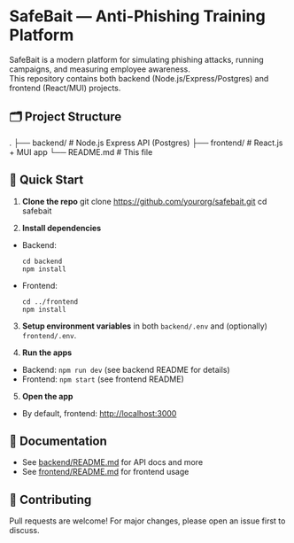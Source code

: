 # SafeBait — Anti-Phishing Training Platform

SafeBait is a modern platform for simulating phishing attacks, running campaigns, and measuring employee awareness.  
This repository contains both backend (Node.js/Express/Postgres) and frontend (React/MUI) projects.

## 🗂️ Project Structure

.
├── backend/ # Node.js Express API (Postgres)
├── frontend/ # React.js + MUI app
└── README.md # This file

## 🚀 Quick Start

1. **Clone the repo**
   git clone https://github.com/yourorg/safebait.git
   cd safebait

2. **Install dependencies**

- Backend:

  ```
  cd backend
  npm install
  ```

- Frontend:
  ```
  cd ../frontend
  npm install
  ```

3. **Setup environment variables** in both `backend/.env` and (optionally) `frontend/.env`.

4. **Run the apps**

- Backend: `npm run dev` (see backend README for details)
- Frontend: `npm start` (see frontend README)

5. **Open the app**

- By default, frontend: [http://localhost:3000](http://localhost:3000)

## 📖 Documentation

- See [backend/README.md](backend/README.md) for API docs and more
- See [frontend/README.md](frontend/README.md) for frontend usage

## 🤝 Contributing

Pull requests are welcome! For major changes, please open an issue first to discuss.
